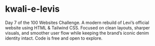 # kwali-e-levis
Day 7 of the 100 Websites Challenge. A modern rebuild of Levi’s official website using HTML &amp; Tailwind CSS. Focused on clean layouts, sharper visuals, and smoother user flow while keeping the brand’s iconic denim identity intact. Code is free and open to explore.
